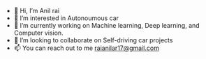 - 👋 Hi, I’m Anil rai
- 👀 I’m interested in Autonoumous car
- 🌱 I’m currently working on Machine learning, Deep learning, and Computer vision.
- 💞️ I’m looking to collaborate on Self-driving car projects
- 📫 You can reach out to me raianilar17@gmail.com

<!---
raianilar17/raianilar17 is a ✨ special ✨ repository because its `README.md` (this file) appears on your GitHub profile.
You can click the Preview link to take a look at your changes.
--->
